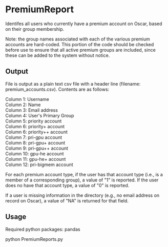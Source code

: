 # PremiumReport

Identifes all users who currently have a premium account on Oscar, based on their group membership.

Note: the group names associated with each of the various premium accounts are hard-coded. This portion of the code should be checked before use to ensure that all active premium groups are included, since these can be added to the system without notice.

## Output
File is output as a plain text csv file with a header line (filename: premium_accounts.csv). Contents are as follows:

Column 1: Username  
Column 2: Name  
Column 3: Email address  
Column 4: User's Primary Group  
Column 5: priority account  
Column 6: priority+ account  
Column 6: priority++ account  
Column 7: pri-gpu account  
Column 8: pri-gpu+ account  
Column 9: pri-gpu++ account  
Column 10: gpu-he account  
Column 11: gpu-he+ account  
Column 12: pri-bigmem account  

For each premium account type, if the user has that account type (i.e., is a member of a corresponding group), a value of "1" is reported. If the user does no have that account type, a value of "0" is reported.

If a user is missing information in the directory (e.g., no email address on record on Oscar), a value of "NA" is returned for that field.

## Usage
Required python packages: pandas

python PremiumReports.py
